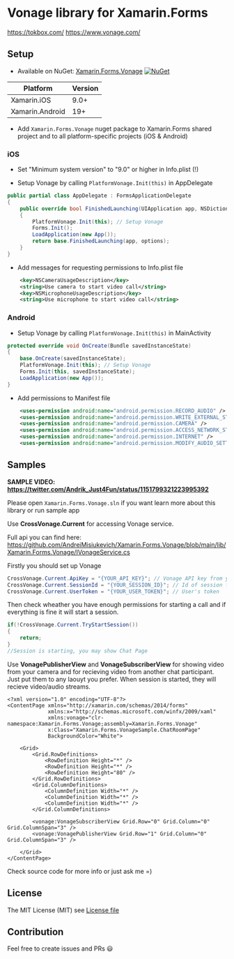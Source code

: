# Vonage library for Xamarin.Forms
https://tokbox.com/
https://www.vonage.com/

## Setup
* Available on NuGet: [Xamarin.Forms.Vonage](http://www.nuget.org/packages/Xamarin.Forms.Vonage) [![NuGet](https://img.shields.io/nuget/v/Xamarin.Forms.Vonage.svg?label=NuGet)](https://www.nuget.org/packages/Xamarin.Forms.Vonage)

|Platform|Version|
| ------------------- | ------------------- |
|Xamarin.iOS|9.0+|
|Xamarin.Android|19+|

* Add ```Xamarin.Forms.Vonage``` nuget package to Xamarin.Forms shared project and to all platform-specific projects (iOS & Android)

### iOS

* Set "Minimum system version" to "9.0" or higher in Info.plist (!)

* Setup Vonage by calling ```PlatformVonage.Init(this)``` in AppDelegate
```csharp
public partial class AppDelegate : FormsApplicationDelegate
{
    public override bool FinishedLaunching(UIApplication app, NSDictionary options)
    {
        PlatformVonage.Init(this); // Setup Vonage
        Forms.Init();
        LoadApplication(new App());
        return base.FinishedLaunching(app, options);
    }
}
```

* Add messages for requesting permissions to Info.plist file
```xml
	<key>NSCameraUsageDescription</key>
	<string>Use camera to start video call</string>
	<key>NSMicrophoneUsageDescription</key>
	<string>Use microphone to start video call</string>
```

### Android

* Setup Vonage by calling ```PlatformVonage.Init(this)``` in MainActivity
```csharp
protected override void OnCreate(Bundle savedInstanceState)
{
    base.OnCreate(savedInstanceState);
    PlatformVonage.Init(this); // Setup Vonage
    Forms.Init(this, savedInstanceState);
    LoadApplication(new App());
}
```

* Add permissions to Manifest file
```xml
	<uses-permission android:name="android.permission.RECORD_AUDIO" />
	<uses-permission android:name="android.permission.WRITE_EXTERNAL_STORAGE" />
	<uses-permission android:name="android.permission.CAMERA" />
	<uses-permission android:name="android.permission.ACCESS_NETWORK_STATE" />
	<uses-permission android:name="android.permission.INTERNET" />
	<uses-permission android:name="android.permission.MODIFY_AUDIO_SETTINGS" />
```

## Samples

**SAMPLE VIDEO: https://twitter.com/Andrik_Just4Fun/status/1151799321223995392**

Please open ```Xamarin.Forms.Vonage.sln``` if you want learn more about this library or run sample app

Use **CrossVonage.Current** for accessing Vonage service.

Full api you can find here: https://github.com/AndreiMisiukevich/Xamarin.Forms.Vonage/blob/main/lib/Xamarin.Forms.Vonage/IVonageService.cs

Firstly you should set up Vonage
```csharp
CrossVonage.Current.ApiKey = "{YOUR_API_KEY}"; // Vonage API key from your account
CrossVonage.Current.SessionId = "{YOUR_SESSION_ID}"; // Id of session for connecting
CrossVonage.Current.UserToken = "{YOUR_USER_TOKEN}"; // User's token
```

Then check wheather you have enough permissions for starting a call and if everything is fine it will start a session.
```csharp
if(!CrossVonage.Current.TryStartSession())
{
    return;
}
//Session is starting, you may show Chat Page
```

Use **VonagePublisherView** and **VonageSubscriberView** for showing video from your camera and for recieving video from another chat participant. Just put them to any laouyt you prefer. When session is started, they will recieve video/audio streams.

```xaml
<?xml version="1.0" encoding="UTF-8"?>
<ContentPage xmlns="http://xamarin.com/schemas/2014/forms"
             xmlns:x="http://schemas.microsoft.com/winfx/2009/xaml"
             xmlns:vonage="clr-namespace:Xamarin.Forms.Vonage;assembly=Xamarin.Forms.Vonage"
             x:Class="Xamarin.Forms.VonageSample.ChatRoomPage"
             BackgroundColor="White">
    
    <Grid>
        <Grid.RowDefinitions>
            <RowDefinition Height="*" />
            <RowDefinition Height="*" />
            <RowDefinition Height="80" />
        </Grid.RowDefinitions>
        <Grid.ColumnDefinitions>
            <ColumnDefinition Width="*" />
            <ColumnDefinition Width="*" />
            <ColumnDefinition Width="*" />
        </Grid.ColumnDefinitions>
        
        <vonage:VonageSubscriberView Grid.Row="0" Grid.Column="0" Grid.ColumnSpan="3" />
        <vonage:VonagePublisherView Grid.Row="1" Grid.Column="0" Grid.ColumnSpan="3" />
        
    </Grid>
</ContentPage>
```
Check source code for more info or just ask me =)

## License
The MIT License (MIT) see [License file](LICENSE)

## Contribution
Feel free to create issues and PRs 😃